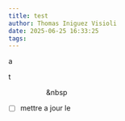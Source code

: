 ```yaml
---
title: test
author: Thomas Iniguez Visioli
date: 2025-06-25 16:33:25
tags:
---
```

a

t &nbsp;&nbsp;&nbsp;&nbsp;  

&nbsp;&nbsp;&nbsp;&nbsp;&nbsp;&nbsp;&nbsp;&nbsp;&nbsp;&nbsp;&nbsp;&nbsp;&nbsp;&nbsp;&nbsp;&nbsp;&nbsp;&nbsp;&nbsp;&nbsp 

* [ ]  mettre a jour le
